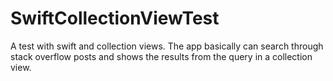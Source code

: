 SwiftCollectionViewTest
=======================

A test with swift and collection views. The app basically can search through stack overflow posts and shows the results from the query in a collection view.
